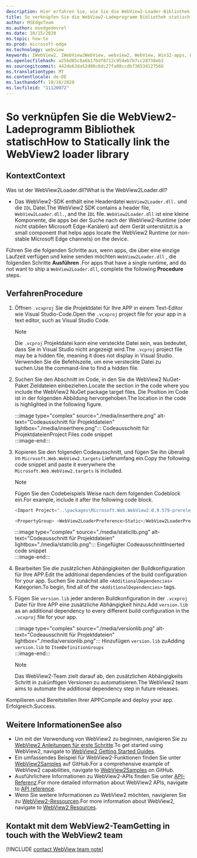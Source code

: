 ```yaml
---
description: Hier erfahren Sie, wie Sie die WebView2-Loader-Bibliothek statisch verknüpfen.
title: So verknüpfen Sie die WebView2-Ladeprogramm Bibliothek statisch
author: MSEdgeTeam
ms.author: msedgedevrel
ms.date: 10/15/2020
ms.topic: how-to
ms.prod: microsoft-edge
ms.technology: webview
keywords: IWebView2, IWebView2WebView, webview2, WebView, Win32-apps, Win32, Edge, ICoreWebView2, ICoreWebView2Host, Browser-Steuerelement, Edge-HTML
ms.openlocfilehash: a25bd85c8a6b17bdf8712c954eb7b7cc28738eb2
ms.sourcegitcommit: 442de63da52d00c6dc27fa08ccdb736534127566
ms.translationtype: MT
ms.contentlocale: de-DE
ms.lasthandoff: 10/16/2020
ms.locfileid: "11120072"
---
```

# <span data-ttu-id="5e04d-104">So verknüpfen Sie die WebView2-Ladeprogramm Bibliothek statisch</span><span class="sxs-lookup"><span data-stu-id="5e04d-104">How to Statically link the WebView2 loader library</span></span>  

## <span data-ttu-id="5e04d-105">Kontext</span><span class="sxs-lookup"><span data-stu-id="5e04d-105">Context</span></span>  

<span data-ttu-id="5e04d-106">Was ist der WebView2Loader.dll?</span><span class="sxs-lookup"><span data-stu-id="5e04d-106">What is the WebView2Loader.dll?</span></span>  

*   <span data-ttu-id="5e04d-107">Das WebView2-SDK enthält eine Headerdatei `WebView2Loader.dll.` und die `IDL` Datei.</span><span class="sxs-lookup"><span data-stu-id="5e04d-107">The WebView2 SDK contains a header file, `WebView2Loader.dll.`, and the `IDL` file.</span></span> `WebView2Loader.dll` <span data-ttu-id="5e04d-108">ist eine kleine Komponente, die apps bei der Suche nach der WebView2-Runtime (oder nicht stabilen Microsoft Edge-Kanälen) auf dem Gerät unterstützt.</span><span class="sxs-lookup"><span data-stu-id="5e04d-108">is a small component that helps apps locate the WebView2 Runtime (or non-stable Microsoft Edge channels) on the device.</span></span>  

<span data-ttu-id="5e04d-109">Führen Sie die folgenden Schritte aus, wenn apps, die über eine einzige Laufzeit verfügen und keine senden möchten `WebView2Loader.dll` , die folgenden Schritte **Ausführen** .</span><span class="sxs-lookup"><span data-stu-id="5e04d-109">For apps that have a single runtime, and do not want to ship a `WebView2Loader.dll`, complete the following **Procedure** steps.</span></span>  

## <span data-ttu-id="5e04d-110">Verfahren</span><span class="sxs-lookup"><span data-stu-id="5e04d-110">Procedure</span></span>  

1.  <span data-ttu-id="5e04d-111">Öffnen `.vcxproj` Sie die Projektdatei für Ihre APP in einem Text-Editor wie Visual Studio-Code.</span><span class="sxs-lookup"><span data-stu-id="5e04d-111">Open the `.vcxproj` project file for your app in a text editor, such as Visual Studio Code.</span></span>  
    
    > [!NOTE]
    > <span data-ttu-id="5e04d-112">Die `.vcproj` Projektdatei kann eine versteckte Datei sein, was bedeutet, dass Sie in Visual Studio nicht angezeigt wird.</span><span class="sxs-lookup"><span data-stu-id="5e04d-112">The `.vcproj` project file may be a hidden file, meaning it does not display in Visual Studio.</span></span>  <span data-ttu-id="5e04d-113">Verwenden Sie die Befehlszeile, um eine versteckte Datei zu suchen.</span><span class="sxs-lookup"><span data-stu-id="5e04d-113">Use the command-line to find a hidden file.</span></span>  
    
1.  <span data-ttu-id="5e04d-114">Suchen Sie den Abschnitt im Code, in den Sie die WebView2 NuGet-Paket Zieldateien einbeziehen.</span><span class="sxs-lookup"><span data-stu-id="5e04d-114">Locate the section in the code where you include the WebView2 NuGet package target files.</span></span>  <span data-ttu-id="5e04d-115">Die Position im Code ist in der folgenden Abbildung hervorgehoben.</span><span class="sxs-lookup"><span data-stu-id="5e04d-115">The location in the code is highlighted in the following figure.</span></span>  
    
    :::image type="complex" source="./media/inserthere.png" alt-text="Codeausschnitt für Projektdateien" lightbox="./media/inserthere.png"::: 
       <span data-ttu-id="5e04d-117">Codeausschnitt für Projektdateien</span><span class="sxs-lookup"><span data-stu-id="5e04d-117">Project Files code snippet</span></span>  
    :::image-end:::  
    
1.  <span data-ttu-id="5e04d-118">Kopieren Sie den folgenden Codeausschnitt, und fügen Sie ihn überall im `Microsoft.Web.WebView2.targets` Lieferumfang ein.</span><span class="sxs-lookup"><span data-stu-id="5e04d-118">Copy the following code snippet and paste it everywhere the `Microsoft.Web.WebView2.targets` is included.</span></span>  

    > [!NOTE]
    > <span data-ttu-id="5e04d-119">Fügen Sie den Codebeispiels Weise nach dem folgenden Codeblock ein.</span><span class="sxs-lookup"><span data-stu-id="5e04d-119">For example, include it after the following code block.</span></span>  
    > 
    > ```csharp
    > <Import Project="..\packages\Microsoft.Web.WebView2.0.9.579-prerelease\build\native\Microsoft.Web.WebView2.targets" Condition="Exists('..\packages\Microsoft.Web.WebView2.0.9.579-prerelease\build\native\Microsoft.Web.WebView2.targets')" />
    > ```  
    
    ```csharp
    <PropertyGroup> <WebView2LoaderPreference>Static</WebView2LoaderPreference> </PropertyGroup>
    ```
    
    :::image type="complex" source="./media/staticlib.png" alt-text="Codeausschnitt für Projektdateien" lightbox="./media/staticlib.png"::: 
       <span data-ttu-id="5e04d-121">Eingefügter Codeausschnitt</span><span class="sxs-lookup"><span data-stu-id="5e04d-121">Inserted code snippet</span></span>  
    :::image-end:::  
    
1.  <span data-ttu-id="5e04d-122">Bearbeiten Sie die zusätzlichen Abhängigkeiten der Buildkonfiguration für Ihre APP.</span><span class="sxs-lookup"><span data-stu-id="5e04d-122">Edit the additional dependencies of the build configuration for your app.</span></span>  <span data-ttu-id="5e04d-123">Suchen Sie zunächst alle `<AdditionalDependencies>` Kategorien.</span><span class="sxs-lookup"><span data-stu-id="5e04d-123">To begin, find all of the `<AdditionalDependencies>` tags.</span></span>  
1.  <span data-ttu-id="5e04d-124">Fügen Sie `version.lib` jeder anderen Buildkonfiguration in der `.vcxproj` Datei für Ihre APP eine zusätzliche Abhängigkeit hinzu.</span><span class="sxs-lookup"><span data-stu-id="5e04d-124">Add `version.lib` as an additional dependency to every different build configuration in the `.vcxproj` file for your app.</span></span>  
    
    :::image type="complex" source="./media/versionlib.png" alt-text="Codeausschnitt für Projektdateien" lightbox="./media/versionlib.png"::: 
       <span data-ttu-id="5e04d-126">Hinzufügen `version.lib` zu</span><span class="sxs-lookup"><span data-stu-id="5e04d-126">Adding `version.lib` to</span></span> `ItemDefinitionGroups`  
    :::image-end:::  
    
    > [!NOTE]
    > <span data-ttu-id="5e04d-127">Das WebView2-Team zielt darauf ab, den zusätzlichen Abhängigkeits Schritt in zukünftigen Versionen zu automatisieren.</span><span class="sxs-lookup"><span data-stu-id="5e04d-127">The WebView2 team aims to automate the additional dependency step in future releases.</span></span>  
    
<span data-ttu-id="5e04d-128">Kompilieren und Bereitstellen Ihrer APP</span><span class="sxs-lookup"><span data-stu-id="5e04d-128">Compile and deploy your app.</span></span>  <span data-ttu-id="5e04d-129">Erfolgreich.</span><span class="sxs-lookup"><span data-stu-id="5e04d-129">Success.</span></span>  

## <span data-ttu-id="5e04d-130">Weitere Informationen</span><span class="sxs-lookup"><span data-stu-id="5e04d-130">See also</span></span>  

*   <span data-ttu-id="5e04d-131">Um mit der Verwendung von WebView2 zu beginnen, navigieren Sie zu [WebView2 Anleitungen für erste Schritte][Webview2MainGettingStarted].</span><span class="sxs-lookup"><span data-stu-id="5e04d-131">To get started using WebView2, navigate to [WebView2 Getting Started Guides][Webview2MainGettingStarted].</span></span>  
*   <span data-ttu-id="5e04d-132">Ein umfassendes Beispiel für WebView2-Funktionen finden Sie unter [WebView2Samples][GithubMicrosoftedgeWebview2samples] auf GitHub.</span><span class="sxs-lookup"><span data-stu-id="5e04d-132">For a comprehensive example of WebView2 capabilities, navigate to [WebView2Samples][GithubMicrosoftedgeWebview2samples] on GitHub.</span></span>
*   <span data-ttu-id="5e04d-133">Ausführlichere Informationen zu WebView2-APIs finden Sie unter [API-Referenz][Webview2ApiReference].</span><span class="sxs-lookup"><span data-stu-id="5e04d-133">For more detailed information about WebView2 APIs, navigate to [API reference][Webview2ApiReference].</span></span>
*   <span data-ttu-id="5e04d-134">Wenn Sie weitere Informationen zu WebView2 möchten, navigieren Sie zu [WebView2-Ressourcen][Webview2MainNextSteps].</span><span class="sxs-lookup"><span data-stu-id="5e04d-134">For more information about WebView2, navigate to [WebView2 Resources][Webview2MainNextSteps].</span></span>

## <span data-ttu-id="5e04d-135">Kontakt mit dem WebView2-Team</span><span class="sxs-lookup"><span data-stu-id="5e04d-135">Getting in touch with the WebView2 team</span></span>  

[!INCLUDE [contact WebView team note](../includes/contact-webview-team-note.md)]  

<!-- links -->  

[DevtoolsGuideChromiumMain]: ../../devtools-guide-chromium.md "Microsoft Edge (Chrom)-Entwickler Tools | Microsoft docs"  

[Webview2ApiReference]: ../webview2-api-reference.md "Microsoft Edge WebView2-API-Referenz | Microsoft docs"  
[Webview2MainNextSteps]: ../index.md#next-steps "Nächste Schritte – Einführung in Microsoft Edge WebView2 (Preview) | Microsoft docs"  
[Webview2MainGettingStarted]: ../index.md#getting-started "Erste Schritte – Einführung in Microsoft Edge WebView2 (Preview) | Microsoft docs"  

[GithubMicrosoftedgeWebviewfeedbackMain]: https://github.com/MicrosoftEdge/WebViewFeedback "WebView-Feedback-MicrosoftEdge/WebViewFeedback | GitHub"  
[GithubMicrosoftedgeWebview2samples]: https://github.com/MicrosoftEdge/WebView2Samples "WebView2-Beispiele-MicrosoftEdge/WebView2Samples | GitHub"  

[GithubMicrosoftVscodeJSDebugWhatsNew]: https://github.com/microsoft/vscode-js-debug#whats-new "Was ist neu? -JavaScript-Debugger für Visual Studio-Code – Microsoft/vscode-js – Debuggen | GitHub"  

[GithubMicrosoftVscodeEdgeDebug2ReadmeChromiumWebviewApplications]: https://github.com/microsoft/vscode-edge-debug2/blob/master/README.md#microsoft-edge-chromium-webview-applications "Microsoft Edge (Chrom) WebView-Anwendungen – Visual Studio-Code – Debugger für Microsoft Edge – Microsoft/vscode-Edge-debug2 | GitHub"  
